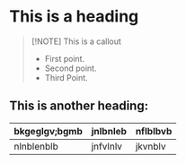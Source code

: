 

# This is a heading


> [!NOTE] This is a callout
> - First point.
> - Second point.
> - Third Point.


## This is another heading:


| bkgeglgv;bgmb | jnlbnleb | nflblbvb |
| ------------- | -------- | -------- |
| nlnblenblb    | jnfvlnlv | jkvnblv  |
